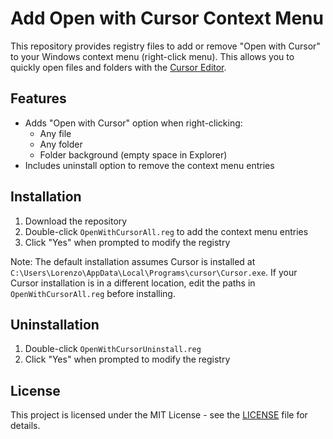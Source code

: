 # Add Open with Cursor Context Menu

This repository provides registry files to add or remove "Open with Cursor" to your Windows context menu (right-click menu). This allows you to quickly open files and folders with the [Cursor Editor](https://cursor.sh/).

## Features

- Adds "Open with Cursor" option when right-clicking:
  - Any file
  - Any folder
  - Folder background (empty space in Explorer)
- Includes uninstall option to remove the context menu entries

## Installation

1. Download the repository
2. Double-click `OpenWithCursorAll.reg` to add the context menu entries
3. Click "Yes" when prompted to modify the registry

Note: The default installation assumes Cursor is installed at `C:\Users\Lorenzo\AppData\Local\Programs\cursor\Cursor.exe`. If your Cursor installation is in a different location, edit the paths in `OpenWithCursorAll.reg` before installing.

## Uninstallation

1. Double-click `OpenWithCursorUninstall.reg`
2. Click "Yes" when prompted to modify the registry

## License

This project is licensed under the MIT License - see the [LICENSE](LICENSE) file for details.
